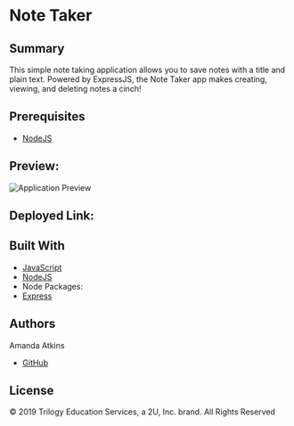 # Note Taker

## Summary
This simple note taking application allows you to save notes with a title and plain text. Powered by ExpressJS, the Note Taker app makes creating, viewing, and deleting notes a cinch!

## Prerequisites
* [NodeJS](https://nodejs.org/)

## Preview:
![Application Preview](demo.gif)

## Deployed Link:

## Built With
* [JavaScript](https://developer.mozilla.org/en-US/docs/Web/JavaScript)
* [NodeJS](https://nodejs.org/)
* Node Packages:
* [Express](https://www.npmjs.com/package/express)

## Authors
Amanda Atkins
* [GitHub](https://github.com/suhirsaleh)

## License
© 2019 Trilogy Education Services, a 2U, Inc. brand. All Rights Reserved
